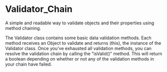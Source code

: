 # Validator_Chain
A simple and readable way to validate objects and their properties using method chaining.

The Validator class contains some basic data validation methods. 
Each method receives an Object to validate and returns (this), the instance of the Validator class.
Once you've exhausted all validation methods, you can resolve the validation chain by calling the "isValid()" method.
This will return a boolean depending on whether or not any of the validation methods in your chain have failed.
